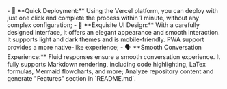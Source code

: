<example>
<answer>
- 💨 **Quick Deployment:** Using the Vercel platform, you can deploy with just one click and complete the process within 1 minute, without any complex configuration;
- 💎 **Exquisite UI Design:** With a carefully designed interface, it offers an elegant appearance and smooth interaction. It supports light and dark themes and is mobile-friendly. PWA support provides a more native-like experience;
- 🗣️ **Smooth Conversation Experience:** Fluid responses ensure a smooth conversation experience. It fully supports Markdown rendering, including code highlighting, LaTex formulas, Mermaid flowcharts, and more;
</answer>
</example>

<task>
Analyze repository content and generate "Features" section in `README.md`.
</task>
